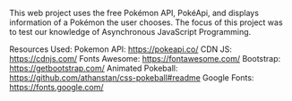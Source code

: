 This web project uses the free Pokémon API, PokéApi, and displays information of a Pokémon the user chooses. 
The focus of this project was to test our knowledge of Asynchronous JavaScript Programming.

Resources Used:
    Pokemon API: https://pokeapi.co/
    CDN JS: https://cdnjs.com/
    Fonts Awesome: https://fontawesome.com/
    Bootstrap: https://getbootstrap.com/
    Animated Pokeball: https://github.com/athanstan/css-pokeball#readme
    Google Fonts: https://fonts.google.com/
